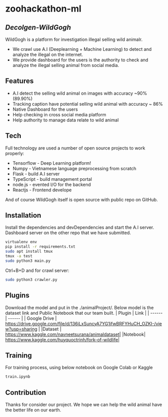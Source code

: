# zoohackathon-ml
## _Decolgen-WildGogh_


WildGogh is a platform for investigation illegal selling wild animalr.

- We crawl use A.I (Deeplearning + Machine Learning) to detect and analyze the illegal on the internet.
- We provide dashboard for the users is the authority to check and analyze the illegal selling animal from social media.

## Features

- A.I detect the selling wild animal on images with accuracy ~90% (89.90%)
- Tracking caption have potential selling wild animal with accuracy ~ 86%
- Native Dashboard for the users 
- Help checking in cross social media platform
- Help authority to manage data relate to wild animal


## Tech

Full technology are used a number of open source projects to work properly:

- Tensorflow - Deep Learning platform!
- Numpy -  Vietnamese language preprocessing from scratch
- Flask - build A.I server
- TypeScript - build management portal
- node.js - evented I/O for the backend
- Reactjs - Frontend develope

And of course WildGogh itself is open source with public repo on GitHub.

## Installation

Install the dependencies and devDependencies and start the A.I server.
Dashboard server on the other repo that we have submitted.

```sh
virtualenv env
pip install -r requirements.txt
sudo apt install tmux
tmux -a test
sudo python3 main.py
```
Ctrl+B+D and for crawl server:
```sh
sudo python3 crawler.py
```

## Plugins

Download the model and put in the ./animalProject/. Below model is the dataset link and Public Notebook that our team built.
| Plugin | Link |
| ------ | ------ |
| Google Drive | https://drive.google.com/file/d/136iLxSuncyA7YG1jfwBRFYHuCH_OZKI-/view?usp=sharing |
|Dataset | https://www.kaggle.com/navneetsurana/animaldataset|
|Notebook| https://www.kaggle.com/huyquoctrinh/fork-of-wildlife|

## Training

For training process, using below notebook on Google Colab or Kaggle
```sh
train.ipynb
```

## Contribution
Thanks for consider our project. We hope we can help the wild animal have the better life on our earth.
